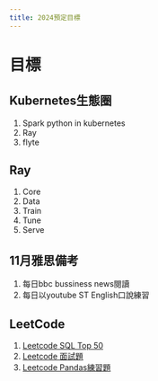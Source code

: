 ```yaml
---
title: 2024預定目標
---
```


# 目標
## Kubernetes生態圈
1. Spark python in kubernetes
2. Ray
3. flyte

## Ray
1. Core
2. Data
3. Train
4. Tune
5. Serve

## 11月雅思備考
1. 每日bbc bussiness news閱讀
2. 每日以youtube ST English口說練習

## LeetCode

1. [Leetcode SQL Top 50](https://leetcode.com/studyplan/top-sql-50/)
2. [Leetcode 面試題](https://leetcode.com/studyplan/top-interview-150/)
3. [Leetcode Pandas練習題](https://leetcode.com/studyplan/introduction-to-pandas/)